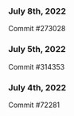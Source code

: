 ### July 8th, 2022

Commit #273028

### July 5th, 2022

Commit #314353


### July 4th, 2022

Commit #72281

